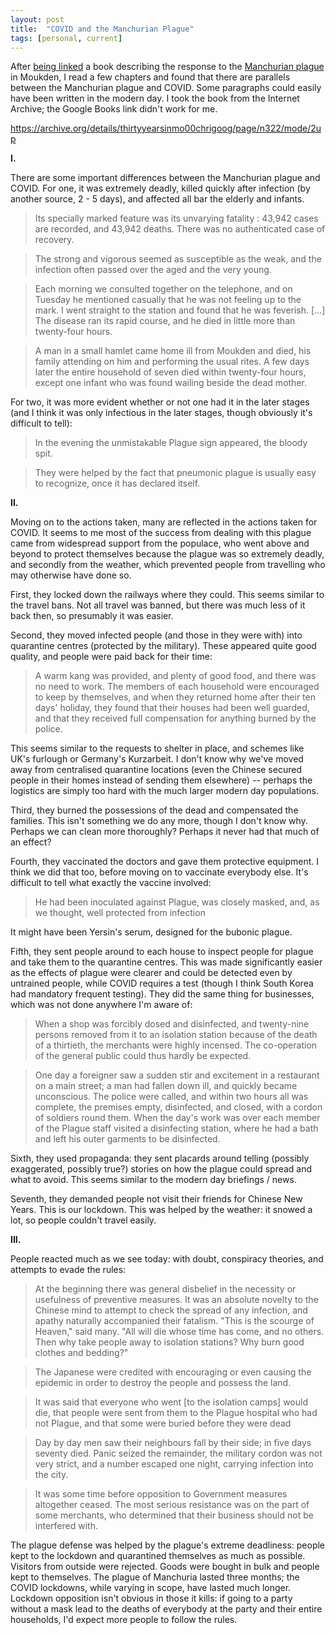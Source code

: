 ```yaml
---
layout: post
title:  "COVID and the Manchurian Plague"
tags: [personal, current]
---
```


After [being linked](https://astralcodexten.substack.com/p/verses-written-on-the-occasion-of#comment-1839623) a book describing the response to the [Manchurian plague](https://en.wikipedia.org/wiki/Manchurian_plague) in Moukden, I read a few chapters and found that there are parallels between the Manchurian plague and COVID. Some paragraphs could easily have been written in the modern day. I took the book from the Internet Archive; the Google Books link didn't work for me.

https://archive.org/details/thirtyyearsinmo00chrigoog/page/n322/mode/2up

**I.**

There are some important differences between the Manchurian plague and COVID. For one, it was extremely deadly, killed quickly after infection (by another source, 2 - 5 days), and affected all bar the elderly and infants.

> Its specially marked feature was its unvarying fatality : 43,942 cases are recorded, and 43,942 deaths. There was no authenticated case of recovery.

> The strong and vigorous seemed as susceptible as the weak, and the infection often passed over the aged and the very young.

> Each morning we consulted together on the telephone, and on Tuesday he mentioned casually that he was not feeling up to the mark. I went straight to the station and found that he was feverish. [...] The disease ran its rapid course, and he died in little more than twenty-four hours.

> A man in a small hamlet came home ill from Moukden and died, his family attending on him and performing the usual rites. A few days later the entire household of seven died within twenty-four hours, except one infant who was found wailing beside the dead mother.

For two, it was more evident whether or not one had it in the later stages (and I think it was only infectious in the later stages, though obviously it's difficult to tell):

> In the evening the unmistakable Plague sign appeared, the bloody spit.

> They were helped by the fact that pneumonic plague is usually easy to recognize, once it has declared itself.

**II.**

Moving on to the actions taken, many are reflected in the actions taken for COVID. It seems to me most of the success from dealing with this plague came from widespread support from the populace, who went above and beyond to protect themselves because the plague was so extremely deadly, and secondly from the weather, which prevented people from travelling who may otherwise have done so.

First, they locked down the railways where they could. This seems similar to the travel bans. Not all travel was banned, but there was much less of it back then, so presumably it was easier.

Second, they moved infected people (and those in they were with) into quarantine centres (protected by the military). These appeared quite good quality, and people were paid back for their time:

> A warm kang was provided, and plenty of good food, and there was no need to work. The members of each household were encouraged to keep by themselves, and when they returned home after their ten days' holiday, they found that their houses had been well guarded, and that they received full compensation for anything burned by the police.

This seems similar to the requests to shelter in place, and schemes like UK's furlough or Germany's Kurzarbeit. I don't know why we've moved away from centralised quarantine locations (even the Chinese secured people in their homes instead of sending them elsewhere) -- perhaps the logistics are simply too hard with the much larger modern day populations.

Third, they burned the possessions of the dead and compensated the families. This isn't something we do any more, though I don't know why. Perhaps we can clean more thoroughly? Perhaps it never had that much of an effect?

Fourth, they vaccinated the doctors and gave them protective equipment. I think we did that too, before moving on to vaccinate everybody else. It's difficult to tell what exactly the vaccine involved:

> He had been inoculated against Plague, was closely masked, and, as we thought, well protected from infection

It might have been Yersin's serum, designed for the bubonic plague.

Fifth, they sent people around to each house to inspect people for plague and take them to the quarantine centres. This was made significantly easier as the effects of plague were clearer and could be detected even by untrained people, while COVID requires a test (though I think South Korea had mandatory frequent testing). They did the same thing for businesses, which was not done anywhere I'm aware of:

> When a shop was forcibly dosed and disinfected, and twenty-nine persons removed from it to an isolation station because of the death of a thirtieth, the merchants were highly incensed. The co-operation of the general public could thus hardly be expected.

> One day a foreigner saw a sudden stir and excitement in a restaurant on a main street; a man had fallen down ill, and quickly became unconscious. The police were called, and within two hours all was complete, the premises empty, disinfected, and closed, with a cordon of soldiers round them. When the day's work was over each member of the Plague staff visited a disinfecting station, where he had a bath and left his outer garments to be disinfected.

Sixth, they used propaganda: they sent placards around telling (possibly exaggerated, possibly true?) stories on how the plague could spread and what to avoid. This seems similar to the modern day briefings / news.

Seventh, they demanded people not visit their friends for Chinese New Years. This is our lockdown. This was helped by the weather: it snowed a lot, so people couldn't travel easily.

**III.**

People reacted much as we see today: with doubt, conspiracy theories, and attempts to evade the rules:

> At the beginning there was general disbelief in the necessity or usefulness of preventive measures. It was an absolute novelty to the Chinese mind to attempt to check the spread of any infection, and apathy naturally accompanied their fatalism. "This is the scourge of Heaven," said many. "All will die whose time has come, and no others. Then why take people away to isolation stations? Why burn good clothes and bedding?"

> The Japanese were credited with encouraging or even causing the epidemic in order to destroy the people and possess the land.

> It was said that everyone who went [to the isolation camps] would die, that people were sent from them to the Plague hospital who had not Plague, and that some were buried before they were dead

> Day by day men saw their neighbours fall by their side; in five days seventy died. Panic seized the remainder, the military cordon was not very strict, and a number escaped one night, carrying infection into the city.

> It was some time before opposition to Government measures altogether ceased. The most serious resistance was on the part of some merchants, who determined that their business should not be interfered with.

The plague defense was helped by the plague's extreme deadliness: people kept to the lockdown and quarantined themselves as much as possible. Visitors from outside were rejected. Goods were bought in bulk and people kept to themselves. The plague of Manchuria lasted three months; the COVID lockdowns, while varying in scope, have lasted much longer. Lockdown opposition isn't obvious in those it kills: if going to a party without a mask lead to the deaths of everybody at the party and their entire households, I'd expect more people to follow the rules.
